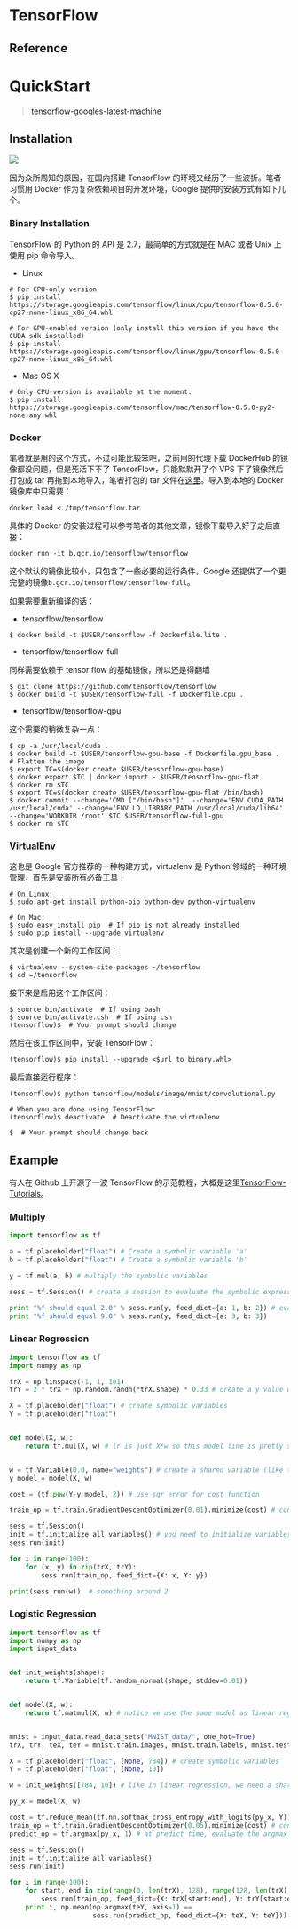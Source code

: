 

#  TensorFlow

## Reference

# QuickStart

> [tensorflow-googles-latest-machine](http://googleresearch.blogspot.com/2015/11/tensorflow-googles-latest-machine_9.html)

## Installation

![](http://1.bp.blogspot.com/-vDKYuCD8Gyg/Vj0B3BEQfXI/AAAAAAAAAyA/9tWmYUOxo0g/s1600/cifar10_2.gif)

因为众所周知的原因，在国内搭建  TensorFlow 的环境又经历了一些波折。笔者习惯用 Docker 作为复杂依赖项目的开发环境，Google 提供的安装方式有如下几个。

### Binary Installation

TensorFlow 的 Python 的 API 是 2.7，最简单的方式就是在 MAC 或者 Unix 上使用 pip 命令导入。

* Linux

```
# For CPU-only version
$ pip install https://storage.googleapis.com/tensorflow/linux/cpu/tensorflow-0.5.0-cp27-none-linux_x86_64.whl

# For GPU-enabled version (only install this version if you have the CUDA sdk installed)
$ pip install https://storage.googleapis.com/tensorflow/linux/gpu/tensorflow-0.5.0-cp27-none-linux_x86_64.whl
```

* Mac OS X

```
# Only CPU-version is available at the moment.
$ pip install https://storage.googleapis.com/tensorflow/mac/tensorflow-0.5.0-py2-none-any.whl
```

### Docker

笔者就是用的这个方式，不过可能比较笨吧，之前用的代理下载 DockerHub 的镜像都没问题，但是死活下不了 TensorFlow，只能默默开了个 VPS 下了镜像然后打包成 tar 再拖到本地导入，笔者打包的 tar 文件在[这里](http://7xlgth.com1.z0.glb.clouddn.com/DQ9S2MI7jAnx2HjotLLxSTObTBYyjCYrEhBQNwVF)。导入到本地的 Docker 镜像库中只需要：

```shell
docker load < /tmp/tensorflow.tar
```

具体的 Docker 的安装过程可以参考笔者的其他文章，镜像下载导入好了之后直接：

```
docker run -it b.gcr.io/tensorflow/tensorflow
```

这个默认的镜像比较小，只包含了一些必要的运行条件，Google 还提供了一个更完整的镜像`b.gcr.io/tensorflow/tensorflow-full`。

如果需要重新编译的话：

* tensorflow/tensorflow

```
$ docker build -t $USER/tensorflow -f Dockerfile.lite .
```

* tensorflow/tensorflow-full

同样需要依赖于 tensor flow 的基础镜像，所以还是得翻墙

```
$ git clone https://github.com/tensorflow/tensorflow
$ docker build -t $USER/tensorflow-full -f Dockerfile.cpu .
```

* [](https://github.com/tensorflow/tensorflow/tree/master/tensorflow/tools/docker#tensorflowtensorflow-gpu)tensorflow/tensorflow-gpu

这个需要的稍微复杂一点：

```
$ cp -a /usr/local/cuda .
$ docker build -t $USER/tensorflow-gpu-base -f Dockerfile.gpu_base .
# Flatten the image
$ export TC=$(docker create $USER/tensorflow-gpu-base)
$ docker export $TC | docker import - $USER/tensorflow-gpu-flat
$ docker rm $TC
$ export TC=$(docker create $USER/tensorflow-gpu-flat /bin/bash)
$ docker commit --change='CMD ["/bin/bash"]'  --change='ENV CUDA_PATH /usr/local/cuda' --change='ENV LD_LIBRARY_PATH /usr/local/cuda/lib64' --change='WORKDIR /root' $TC $USER/tensorflow-full-gpu
$ docker rm $TC
```

### VirtualEnv

这也是 Google 官方推荐的一种构建方式，virtualenv 是 Python 领域的一种环境管理，首先是安装所有必备工具：

```
# On Linux:
$ sudo apt-get install python-pip python-dev python-virtualenv

# On Mac:
$ sudo easy_install pip  # If pip is not already installed
$ sudo pip install --upgrade virtualenv
```

其次是创建一个新的工作区间：

```
$ virtualenv --system-site-packages ~/tensorflow
$ cd ~/tensorflow
```

接下来是启用这个工作区间：

```
$ source bin/activate  # If using bash
$ source bin/activate.csh  # If using csh
(tensorflow)$  # Your prompt should change
```

然后在该工作区间中，安装 TensorFlow：

```
(tensorflow)$ pip install --upgrade <$url_to_binary.whl>
```

最后直接运行程序：

```
(tensorflow)$ python tensorflow/models/image/mnist/convolutional.py

# When you are done using TensorFlow:
(tensorflow)$ deactivate  # Deactivate the virtualenv

$  # Your prompt should change back
```

## Example

有人在 Github 上开源了一波 TensorFlow 的示范教程，大概是这里[TensorFlow-Tutorials](https://github.com/nlintz/TensorFlow-Tutorials)。

### Multiply

```python
import tensorflow as tf

a = tf.placeholder("float") # Create a symbolic variable 'a'
b = tf.placeholder("float") # Create a symbolic variable 'b'

y = tf.mul(a, b) # multiply the symbolic variables

sess = tf.Session() # create a session to evaluate the symbolic expressions

print "%f should equal 2.0" % sess.run(y, feed_dict={a: 1, b: 2}) # eval expressions with parameters for a and b
print "%f should equal 9.0" % sess.run(y, feed_dict={a: 3, b: 3})
```

### Linear Regression

```python
import tensorflow as tf
import numpy as np

trX = np.linspace(-1, 1, 101)
trY = 2 * trX + np.random.randn(*trX.shape) * 0.33 # create a y value which is approximately linear but with some random noise

X = tf.placeholder("float") # create symbolic variables
Y = tf.placeholder("float")


def model(X, w):
    return tf.mul(X, w) # lr is just X*w so this model line is pretty simple


w = tf.Variable(0.0, name="weights") # create a shared variable (like theano.shared) for the weight matrix
y_model = model(X, w)

cost = (tf.pow(Y-y_model, 2)) # use sqr error for cost function

train_op = tf.train.GradientDescentOptimizer(0.01).minimize(cost) # construct an optimizer to minimize cost and fit line to my data

sess = tf.Session()
init = tf.initialize_all_variables() # you need to initialize variables (in this case just variable W)
sess.run(init)

for i in range(100):
    for (x, y) in zip(trX, trY):
        sess.run(train_op, feed_dict={X: x, Y: y})

print(sess.run(w))  # something around 2
```

### Logistic Regression

```python
import tensorflow as tf
import numpy as np
import input_data


def init_weights(shape):
    return tf.Variable(tf.random_normal(shape, stddev=0.01))


def model(X, w):
    return tf.matmul(X, w) # notice we use the same model as linear regression, this is because there is a baked in cost function which performs softmax and cross entropy


mnist = input_data.read_data_sets("MNIST_data/", one_hot=True)
trX, trY, teX, teY = mnist.train.images, mnist.train.labels, mnist.test.images, mnist.test.labels

X = tf.placeholder("float", [None, 784]) # create symbolic variables
Y = tf.placeholder("float", [None, 10])

w = init_weights([784, 10]) # like in linear regression, we need a shared variable weight matrix for logistic regression

py_x = model(X, w)

cost = tf.reduce_mean(tf.nn.softmax_cross_entropy_with_logits(py_x, Y)) # compute mean cross entropy (softmax is applied internally)
train_op = tf.train.GradientDescentOptimizer(0.05).minimize(cost) # construct optimizer
predict_op = tf.argmax(py_x, 1) # at predict time, evaluate the argmax of the logistic regression

sess = tf.Session()
init = tf.initialize_all_variables()
sess.run(init)

for i in range(100):
    for start, end in zip(range(0, len(trX), 128), range(128, len(trX), 128)):
        sess.run(train_op, feed_dict={X: trX[start:end], Y: trY[start:end]})
    print i, np.mean(np.argmax(teY, axis=1) ==
                     sess.run(predict_op, feed_dict={X: teX, Y: teY}))
```
